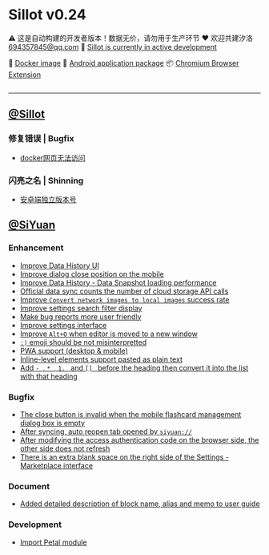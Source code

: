 # Sillot v0.24

⚠️ 这是自动构建的开发者版本！数据无价，请勿用于生产环节
❤️ 欢迎共建汐洛 694357845@qq.com
🚧 [Sillot is currently in active development](https://github.com/orgs/Hi-Windom/projects/2/views/2)

🚢 [Docker image](https://hub.docker.com/r/soltus/sillot/tags?page=1&ordering=last_updated)  📱 [Android application package](https://github.com/Hi-Windom/Sillot-android/releases)  📦 [Chromium Browser Extension](https://github.com/K-Sillot/Sillot-Be/releases)

<p align="center">
<img src="https://img.shields.io/badge/Chromium 94+-black?logo=Google Chrome&logoColor=white" alt="" title=""/><img src="https://img.shields.io/badge/Windows 10+-black?logo=Windows 11" title=""/><img src="https://img.shields.io/badge/macOS-black?logo=apple" title=""/><img src="https://img.shields.io/badge/Docker-black?logo=docker" title=""/><img src="https://img.shields.io/badge/Android 12+-black?logo=android" title=""/>
</p>

---

## [@Sillot](https://github.com/Hi-Windom/Sillot)

### 修复错误 | Bugfix

* [docker网页无法访问](https://github.com/Hi-Windom/Sillot/issues/549)

### 闪亮之名 | Shinning

* [安卓端独立版本号](https://github.com/Hi-Windom/Sillot/issues/548)

## [@SiYuan](https://github.com/siyuan-note/siyuan)

### Enhancement

* [Improve Data History UI](https://github.com/siyuan-note/siyuan/issues/8062)
* [Improve dialog close position on the mobile](https://github.com/siyuan-note/siyuan/issues/8060)
* [Improve Data History - Data Snapshot loading performance](https://github.com/siyuan-note/siyuan/issues/8052)
* [Official data sync counts the number of cloud storage API calls](https://github.com/siyuan-note/siyuan/issues/8048)
* [Improve `Convert network images to local images` success rate](https://github.com/siyuan-note/siyuan/issues/8040)
* [Improve settings search filter display](https://github.com/siyuan-note/siyuan/issues/8038)
* [Make bug reports more user friendly](https://github.com/siyuan-note/siyuan/issues/8035)
* [Improve settings interface](https://github.com/siyuan-note/siyuan/issues/8034)
* [Improve `Alt+O` when editor is moved to a new window](https://github.com/siyuan-note/siyuan/issues/8032)
* [`:)` emoji should be not misinterpretted](https://github.com/siyuan-note/siyuan/issues/8030)
* [PWA support (desktop & mobile)](https://github.com/siyuan-note/siyuan/pull/8012)
* [Inline-level elements support pasted as plain text](https://github.com/siyuan-note/siyuan/issues/8010)
* [Add `- `, `* `, `1. ` and `[] ` before the heading then convert it into the list with that heading](https://github.com/siyuan-note/siyuan/issues/7972)

### Bugfix

* [The close button is invalid when the mobile flashcard management dialog box is empty](https://github.com/siyuan-note/siyuan/issues/8053)
* [After syncing, auto reopen tab opened by `siyuan://`](https://github.com/siyuan-note/siyuan/issues/8045)
* [After modifying the access authentication code on the browser side, the other side does not refresh](https://github.com/siyuan-note/siyuan/issues/8028)
* [There is an extra blank space on the right side of the Settings - Marketplace interface](https://github.com/siyuan-note/siyuan/issues/8027)

### Document

* [Added detailed description of block name, alias and memo to user guide](https://github.com/siyuan-note/siyuan/issues/8046)

### Development

* [Import Petal module](https://github.com/siyuan-note/siyuan/pull/8001)

